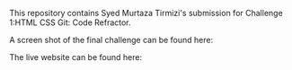 This repository contains Syed Murtaza Tirmizi's submission for Challenge 1:HTML CSS Git: Code Refractor.

A screen shot of the final challenge can be found here:

The live website can be found here:
